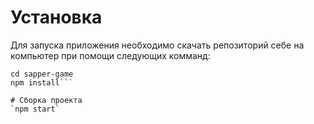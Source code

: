 # Установка

Для запуска приложения необходимо скачать репозиторий себе на компьютер при помощи следующих комманд:

```git clone https://github.com/Karg1nIlya/sapper-game.git
cd sapper-game
npm install```

# Сборка проекта
`npm start`
